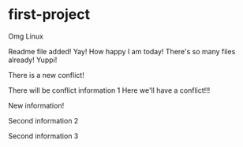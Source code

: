 # first-project
Omg Linux

Readme file added! Yay! How happy I am today! There's so many files already! Yuppi!

There is a new conflict!

There will be conflict information 1
Here we'll have a conflict!!!

New information!

Second information 2

Second information 3